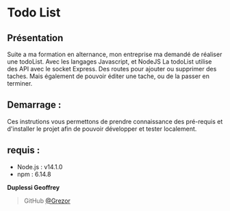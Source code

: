# Todo List 

## Présentation 
Suite a ma formation en alternance, mon entreprise ma demandé de réaliser une todoList. Avec les langages Javascript, et NodeJS
La todoList utilise des API avec le socket Express. Des routes pour ajouter ou supprimer des taches. Mais également de pouvoir éditer 
une tache, ou de la passer en terminer.

## Demarrage : 
Ces instrutions vous permettons de prendre connaissance des pré-requis et d'installer le projet afin de pouvoir développer et tester localement.

## requis : 
- Node.js : v14.1.0
- npm : 6.14.8




**Duplessi Geoffrey** 
> GitHub [@Grezor][1]

[1]: https://github.com/Grezor
 
